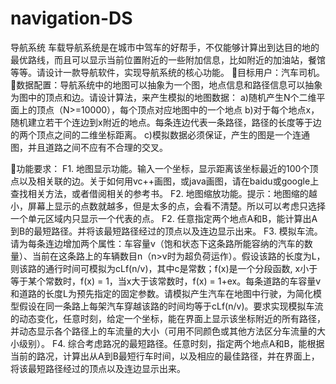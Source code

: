 # navigation-DS
导航系统
车载导航系统是在城市中驾车的好帮手，不仅能够计算出到达目的地的最优路线，而且可以显示当前位置附近的一些附加信息，比如附近的加油站，餐馆等等。请设计一款导航软件，实现导航系统的核心功能。
目标用户：汽车司机。
数据配置：导航系统中的地图可以抽象为一个图，地点信息和路径信息可以抽象为图中的顶点和边。请设计算法，来产生模拟的地图数据：
a)随机产生N个二维平面上的顶点（N>=10000），每个顶点对应地图中的一个地点
b)对于每个地点x，随机建立若干个连边到x附近的地点。每条连边代表一条路径，路径的长度等于边的两个顶点之间的二维坐标距离。
c)模拟数据必须保证，产生的图是一个连通图，并且道路之间不应有不合理的交叉。

功能要求：
F1. 地图显示功能。输入一个坐标，显示距离该坐标最近的100个顶点以及相关联的边。关于如何用vc++画图，或java画图，请在baidu或google上查找相关方法，或者借阅相关的参考书。
F2. 地图缩放功能。提示：地图缩的越小，屏幕上显示的点数就越多，但是太多的点，会看不清楚。所以可以考虑只选择一个单元区域内只显示一个代表的点。
F2. 任意指定两个地点A和B，能计算出A到B的最短路径。并将该最短路径经过的顶点以及连边显示出来。
F3. 模拟车流。请为每条连边增加两个属性：车容量v（饱和状态下这条路所能容纳的汽车的数量）、当前在这条路上的车辆数目n（n>v时为超负荷运作）。假设该路的长度为L，则该路的通行时间可模拟为cLf(n/v)，其中c是常数；f(x)是一个分段函数, x小于等于某个常数时，f(x) = 1，当x大于该常数时，f(x) = 1+ex。每条道路的车容量v和道路的长度L为预先指定的固定参数。请模拟产生汽车在地图中行驶，为简化模型假设在同一条路上每架汽车穿越该路的时间均等于cLf(n/v)。要求实现模拟车流的动态变化，任意时刻，给定一个坐标，能在界面上显示该坐标附近的所有路径，并动态显示各个路径上的车流量的大小（可用不同颜色或其他方法区分车流量的大小级别）。
F4. 综合考虑路况的最短路径。任意时刻，指定两个地点A和B，能根据当前的路况，计算出从A到B最短行车时间，以及相应的最佳路径，并在界面上，将该最短路径经过的顶点以及连边显示出来。

